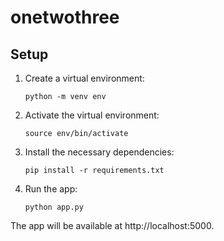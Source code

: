 # onetwothree

## Setup

1. Create a virtual environment:

    `python -m venv env`


2. Activate the virtual environment:

    `source env/bin/activate`


3. Install the necessary dependencies:

    `pip install -r requirements.txt`


4. Run the app:

    `python app.py`

The app will be available at http://localhost:5000.
